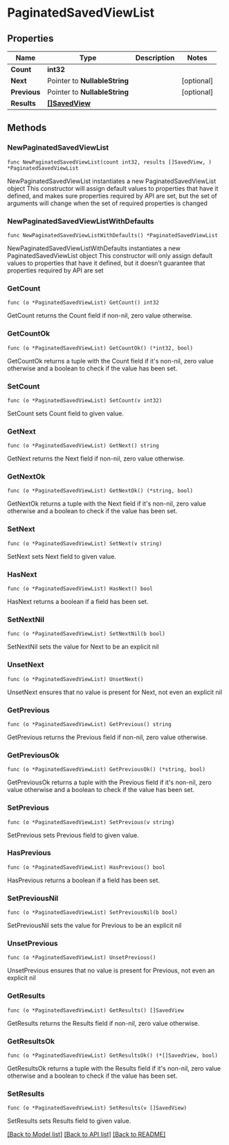# PaginatedSavedViewList

## Properties

Name | Type | Description | Notes
------------ | ------------- | ------------- | -------------
**Count** | **int32** |  | 
**Next** | Pointer to **NullableString** |  | [optional] 
**Previous** | Pointer to **NullableString** |  | [optional] 
**Results** | [**[]SavedView**](SavedView.md) |  | 

## Methods

### NewPaginatedSavedViewList

`func NewPaginatedSavedViewList(count int32, results []SavedView, ) *PaginatedSavedViewList`

NewPaginatedSavedViewList instantiates a new PaginatedSavedViewList object
This constructor will assign default values to properties that have it defined,
and makes sure properties required by API are set, but the set of arguments
will change when the set of required properties is changed

### NewPaginatedSavedViewListWithDefaults

`func NewPaginatedSavedViewListWithDefaults() *PaginatedSavedViewList`

NewPaginatedSavedViewListWithDefaults instantiates a new PaginatedSavedViewList object
This constructor will only assign default values to properties that have it defined,
but it doesn't guarantee that properties required by API are set

### GetCount

`func (o *PaginatedSavedViewList) GetCount() int32`

GetCount returns the Count field if non-nil, zero value otherwise.

### GetCountOk

`func (o *PaginatedSavedViewList) GetCountOk() (*int32, bool)`

GetCountOk returns a tuple with the Count field if it's non-nil, zero value otherwise
and a boolean to check if the value has been set.

### SetCount

`func (o *PaginatedSavedViewList) SetCount(v int32)`

SetCount sets Count field to given value.


### GetNext

`func (o *PaginatedSavedViewList) GetNext() string`

GetNext returns the Next field if non-nil, zero value otherwise.

### GetNextOk

`func (o *PaginatedSavedViewList) GetNextOk() (*string, bool)`

GetNextOk returns a tuple with the Next field if it's non-nil, zero value otherwise
and a boolean to check if the value has been set.

### SetNext

`func (o *PaginatedSavedViewList) SetNext(v string)`

SetNext sets Next field to given value.

### HasNext

`func (o *PaginatedSavedViewList) HasNext() bool`

HasNext returns a boolean if a field has been set.

### SetNextNil

`func (o *PaginatedSavedViewList) SetNextNil(b bool)`

 SetNextNil sets the value for Next to be an explicit nil

### UnsetNext
`func (o *PaginatedSavedViewList) UnsetNext()`

UnsetNext ensures that no value is present for Next, not even an explicit nil
### GetPrevious

`func (o *PaginatedSavedViewList) GetPrevious() string`

GetPrevious returns the Previous field if non-nil, zero value otherwise.

### GetPreviousOk

`func (o *PaginatedSavedViewList) GetPreviousOk() (*string, bool)`

GetPreviousOk returns a tuple with the Previous field if it's non-nil, zero value otherwise
and a boolean to check if the value has been set.

### SetPrevious

`func (o *PaginatedSavedViewList) SetPrevious(v string)`

SetPrevious sets Previous field to given value.

### HasPrevious

`func (o *PaginatedSavedViewList) HasPrevious() bool`

HasPrevious returns a boolean if a field has been set.

### SetPreviousNil

`func (o *PaginatedSavedViewList) SetPreviousNil(b bool)`

 SetPreviousNil sets the value for Previous to be an explicit nil

### UnsetPrevious
`func (o *PaginatedSavedViewList) UnsetPrevious()`

UnsetPrevious ensures that no value is present for Previous, not even an explicit nil
### GetResults

`func (o *PaginatedSavedViewList) GetResults() []SavedView`

GetResults returns the Results field if non-nil, zero value otherwise.

### GetResultsOk

`func (o *PaginatedSavedViewList) GetResultsOk() (*[]SavedView, bool)`

GetResultsOk returns a tuple with the Results field if it's non-nil, zero value otherwise
and a boolean to check if the value has been set.

### SetResults

`func (o *PaginatedSavedViewList) SetResults(v []SavedView)`

SetResults sets Results field to given value.



[[Back to Model list]](../README.md#documentation-for-models) [[Back to API list]](../README.md#documentation-for-api-endpoints) [[Back to README]](../README.md)


